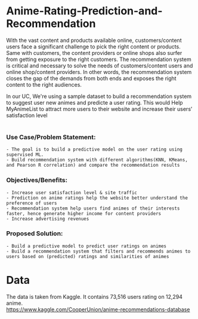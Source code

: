 # Anime-Rating-Prediction-and-Recommendation
With the vast content and products available online, customers/content users face a significant challenge to pick the right content or products. Same with customers, the content providers or online shops also surfer from getting exposure to the right customers. The recommendation system is critical and necessary to solve the needs of customers/content users and online shop/content providers. In other words, the recommendation system closes the gap of the demands from both ends and exposes the right content to the right audiences. 

In our UC, We're using a sample dataset to build a recommendation system to suggest user new animes and predicte a user rating. This would Help MyAnimeList to attract more users to their website and increase their users’ satisfaction level
<br> <br>
### Use Case/Problem Statement: 
    - The goal is to build a predictive model on the user rating using supervised ML.
    - Build recommendation system with different algorithms(KNN, KMeans, and Pearson R correlation) and compare the recommendation results
### Objectives/Benefits: 
    - Increase user satisfaction level & site traffic 
    - Prediction on anime ratings help the website better understand the preference of users 
    - Recommendation system help users find animes of their interests faster, hence generate higher income for content providers
    - Increase advertising revenues 
### Proposed Solution: 
    - Build a predictive model to predict user ratings on animes 
    - Build a recommendation system that filters and recommends animes to users based on (predicted) ratings and similarities of animes 


# Data
The data is taken from Kaggle. It contains 73,516 users rating on 12,294 anime. <br>
https://www.kaggle.com/CooperUnion/anime-recommendations-database 
